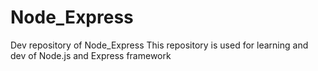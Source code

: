 # Node_Express
Dev repository of Node_Express
This repository is used for learning and dev of Node.js and Express framework
